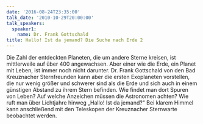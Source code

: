 ```yaml
---
date: '2016-08-24T23:35:00'
talk_date: '2010-10-29T20:00:00'
talk_speakers:
  speaker1:
    name: Dr. Frank Gottschald
title: Hallo! Ist da jemand? Die Suche nach Erde 2
---
```

Die Zahl der entdeckten Planeten, die um andere Sterne kreisen, ist mittlerweile auf über 400 angewachsen. Aber einer wie die Erde, ein Planet mit Leben, ist immer noch nicht darunter. 
Dr. Frank Gottschald von den Bad Kreuznacher Sternfreunden kann aber die ersten Exoplaneten vorstellen, die nur wenig größer und schwerer sind als die Erde und sich
auch in einem günstigen Abstand zu ihrem Stern befinden. Wie findet man dort Spuren von Leben? Auf welche Anzeichen müssen die Astronomen achten? Wie ruft man über Lichtjahre hinweg „Hallo! Ist da jemand?" 
Bei klarem Himmel kann anschließend mit den Teleskopen der Kreuznacher Sternwarte beobachtet werden.
